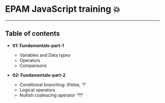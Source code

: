 # EPAM JavaScript training 💥

---

## Table of contents

- **01: Fundamentals-part-1**
  - Variables and Data types
  - Operators
  - Comparisons
  

- **02: Fundamentals-part-2**
  - Conditional branching: if/else, '?'
  - Logical operators
  - Nullish coalescing operator '??'
